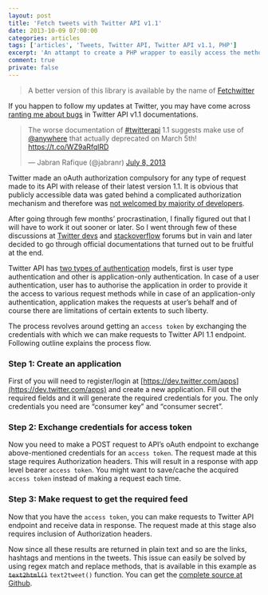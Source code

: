 ```yaml
---
layout: post
title: 'Fetch tweets with Twitter API v1.1'
date: 2013-10-09 07:00:00
categories: articles
tags: ['articles', 'Tweets, Twitter API, Twitter API v1.1, PHP']
excerpt: 'An attampt to create a PHP wrapper to easily access the methods of Twitter API v1.1 that requires OAuth authentication and authorization on all endpoints unlike its previous version.'
comment: true
private: false
---
```


> A better version of this library is available by the name of <a href="http://j.mp/fetchwitter" title="Fetchwitter">Fetchwitter</a>

If you happen to follow my updates at Twitter, you may have come across [ranting me about bugs](https://twitter.com/jabranr/statuses/354288195694886912) in Twitter API v1.1 documentations.

<blockquote class="twitter-tweet" data-cards="hidden" lang="en"><p>The worse documentation of <a href="https://twitter.com/search?q=%23twitterapi&amp;src=hash">#twitterapi</a> 1.1 suggests make use of <a href="https://twitter.com/anywhere">@anywhere</a> that actually deprecated on March 5th! <a href="https://t.co/WZ9aRfqlRD">https://t.co/WZ9aRfqlRD</a></p>&mdash; Jabran Rafique (@jabranr) <a href="https://twitter.com/jabranr/statuses/354288195694886912">July 8, 2013</a></blockquote>
<script async src="//platform.twitter.com/widgets.js" charset="utf-8"></script>

Twitter made an oAuth authorization compulsory for any type of request made to its API with release of their latest version 1.1. It is obvious that publicly accessible data was gated behind a complicated authorization mechanism and therefore was [not welcomed by majority of developers](https://dev.twitter.com/discussions/rest-api-v11).

After going through few months’ procrastination, I finally figured out that I will have to work it out sooner or later. So I went through few of these discussions at [Twitter devs](https://dev.twitter.com/discussions/) and [stackoverflow](http://stackoverflow.com/questions/tagged/twitter) forums but in vain and later decided to go through official documentations that turned out to be fruitful at the end.

Twitter API has [two types of authentication](https://dev.twitter.com/docs/auth) models, first is user type authentication and other is application-only authentication. In case of a user authentication, user has to authorise the application in order to provide it the access to various request methods while in case of an application-only authentication, application makes the requests at user’s behalf and of course there are limitations of certain extents to such liberty.

The process revolves around getting an `access token` by exchanging the credentials with which we can make requests to Twitter API 1.1 endpoint. Following outline explains the process flow.

### Step 1: Create an application

First of you will need to register/login at [https://dev.twitter.com/apps](https://dev.twitter.com/apps) and create a new application. Fill out the required fields and it will generate the required credentials for you. The only credentials you need are “consumer key” and “consumer secret”.

### Step 2: Exchange credentials for access token

Now you need to make a POST request to API’s oAuth endpoint to exchange above-mentioned credentials for an `access token`. The request made at this stage requires Authorization headers. This will result in a response with app level bearer `access token`. You might want to save/cache the acquired `access token` instead of making a request each time.

### Step 3: Make request to get the required feed

Now that you have the `access token`, you can make requests to Twitter API endpoint and receive data in response. The request made at this stage also requires inclusion of Authorization headers.

Now since all these results are returned in plain text and so are the links, hashtags and mentions in the tweets. This issue can easily be solved by using regex match and replace methods, that is available in this example as <del>`text2html()`</del> `text2tweet()` function. You can get the [complete source at Github](https://github.com/jabranr/twitter-api-v1.1).
